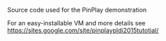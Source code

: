 Source code used for the PinPlay demonstration

For an easy-installable VM and more details see
https://sites.google.com/site/pinplaypldi2015tutotial/
